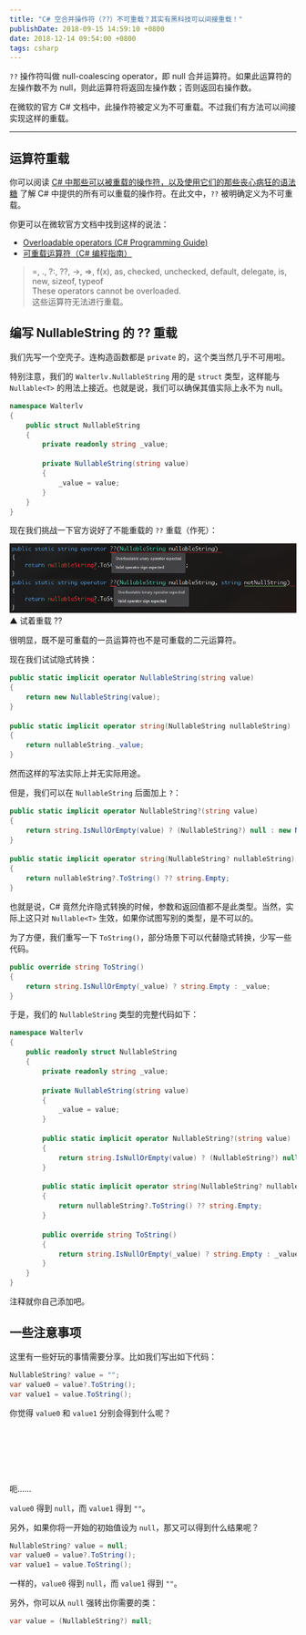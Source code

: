 ```yaml
---
title: "C# 空合并操作符（??）不可重载？其实有黑科技可以间接重载！"
publishDate: 2018-09-15 14:59:10 +0800
date: 2018-12-14 09:54:00 +0800
tags: csharp
---
```


`??` 操作符叫做 null-coalescing operator，即 null 合并运算符。如果此运算符的左操作数不为 null，则此运算符将返回左操作数；否则返回右操作数。

在微软的官方 C# 文档中，此操作符被定义为不可重载。不过我们有方法可以间接实现这样的重载。

---

<div id="toc"></div>

## 运算符重载

你可以阅读 [C# 中那些可以被重载的操作符，以及使用它们的那些丧心病狂的语法糖](/post/overridable-operators-in-csharp) 了解 C# 中提供的所有可以重载的操作符。在此文中，`??` 被明确定义为不可重载。

你更可以在微软官方文档中找到这样的说法：

- [Overloadable operators (C# Programming Guide)](https://docs.microsoft.com/en-us/dotnet/csharp/programming-guide/statements-expressions-operators/overloadable-operators?wt.mc_id=MVP)
- [可重载运算符（C# 编程指南）](https://docs.microsoft.com/zh-cn/dotnet/csharp/programming-guide/statements-expressions-operators/overloadable-operators?wt.mc_id=MVP)

> =, ., ?:, ??, ->, =>, f(x), as, checked, unchecked, default, delegate, is, new, sizeof, typeof  
> These operators cannot be overloaded.  
> 这些运算符无法进行重载。

## 编写 NullableString 的 ?? 重载

我们先写一个空壳子。连构造函数都是 `private` 的，这个类当然几乎不可用啦。

特别注意，我们的 `Walterlv.NullableString` 用的是 `struct` 类型，这样能与 `Nullable<T>` 的用法上接近。也就是说，我们可以确保其值实际上永不为 null。

```csharp
namespace Walterlv
{
    public struct NullableString
    {
        private readonly string _value;

        private NullableString(string value)
        {
            _value = value;
        }
    }
}
```

现在我们挑战一下官方说好了不能重载的 `??` 重载（作死）：

![试着重载 ??](/static/posts/2018-09-15-10-45-58.png)  
▲ 试着重载 ??

很明显，既不是可重载的一员运算符也不是可重载的二元运算符。

现在我们试试隐式转换：

```csharp
public static implicit operator NullableString(string value)
{
    return new NullableString(value);
}

public static implicit operator string(NullableString nullableString)
{
    return nullableString._value;
}
```

然而这样的写法实际上并无实际用途。

但是，我们可以在 `NullableString` 后面加上 `?`：

```csharp
public static implicit operator NullableString?(string value)
{
    return string.IsNullOrEmpty(value) ? (NullableString?) null : new NullableString(value);
}

public static implicit operator string(NullableString? nullableString)
{
    return nullableString?.ToString() ?? string.Empty;
}
```

也就是说，C# 竟然允许隐式转换的时候，参数和返回值都不是此类型。当然，实际上这只对 `Nullable<T>` 生效，如果你试图写别的类型，是不可以的。

为了方便，我们重写一下 `ToString()`，部分场景下可以代替隐式转换，少写一些代码。

```csharp
public override string ToString()
{
    return string.IsNullOrEmpty(_value) ? string.Empty : _value;
}
```

于是，我们的 `NullableString` 类型的完整代码如下：

```csharp
namespace Walterlv
{
    public readonly struct NullableString
    {
        private readonly string _value;

        private NullableString(string value)
        {
            _value = value;
        }

        public static implicit operator NullableString?(string value)
        {
            return string.IsNullOrEmpty(value) ? (NullableString?) null : new NullableString(value);
        }

        public static implicit operator string(NullableString? nullableString)
        {
            return nullableString?.ToString() ?? string.Empty;
        }

        public override string ToString()
        {
            return string.IsNullOrEmpty(_value) ? string.Empty : _value;
        }
    }
}
```

注释就你自己添加吧。

## 一些注意事项

这里有一些好玩的事情需要分享。比如我们写出如下代码：

```csharp
NullableString? value = "";
var value0 = value?.ToString();
var value1 = value.ToString();
```

你觉得 `value0` 和 `value1` 分别会得到什么呢？

<br/>
<br/>
<br/>
<br/>
<br/>

呃……

`value0` 得到 `null`，而 `value1` 得到 `""`。

另外，如果你将一开始的初始值设为 `null`，那又可以得到什么结果呢？

```csharp
NullableString? value = null;
var value0 = value?.ToString();
var value1 = value.ToString();
```

一样的，`value0` 得到 `null`，而 `value1` 得到 `""`。

另外，你可以从 `null` 强转出你需要的类：

```csharp
var value = (NullableString?) null;
```
